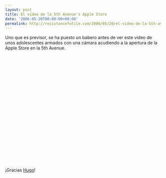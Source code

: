 ```yaml
---
layout: post
title: El vídeo de la 5th Avenue's Apple Store
date: '2006-05-20T00:00:00+00:00'
permalink: http://resistancefutile.com/2006/05/20/el-video-de-la-5th-avenues-apple-store/
---
```

Uno que es previsor, se ha puesto un babero antes de ver este vídeo de unos adolescentes armados con una cámara acudiendo a la apertura de la Apple Store en la 5th Avenue. 

<object width="425" height="350"><param name="movie" value="http://www.youtube.com/v/eRoZgJF6Vvk"></param><embed src="http://www.youtube.com/v/eRoZgJF6Vvk" type="application/x-shockwave-flash" width="425" height="350"></embed></object>

¡Gracias <a href="http://solo.infames.org/">Hugo</a>!
